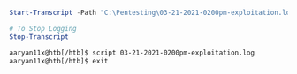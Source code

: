 ```powershell
Start-Transcript -Path "C:\Pentesting\03-21-2021-0200pm-exploitation.log"
```
```powershell
# To Stop Logging
Stop-Transcript
```

```sh
aaryan11x@htb[/htb]$ script 03-21-2021-0200pm-exploitation.log
aaryan11x@htb[/htb]$ exit
```
